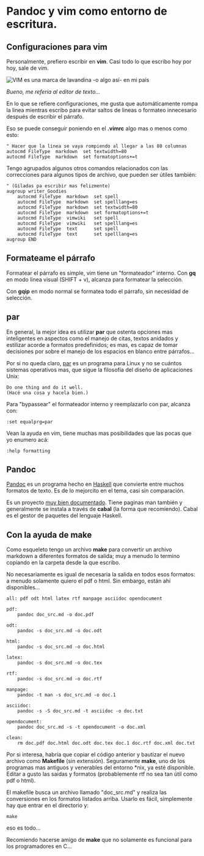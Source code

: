 # Pandoc y vim como entorno de escritura.

## Configuraciones para vim

Personalmente, prefiero escribir en __vim__. Casi todo lo que escribo hoy por
hoy, sale de vim.

![VIM es una marca de lavandina -o algo así- en mi país](/data/vim_limpiador.jpg)

_Bueno, me refería al editor de texto..._

En lo que se refiere configuraciones, me gusta que automáticamente
rompa la linea mientras escribo para evitar saltos de lineas o formateo
innecesario después de escribir el párrafo.

Eso se puede conseguir poniendo en el __.vimrc__ algo mas o menos como esto:

    " Hacer que la linea se vaya rompiendo al llegar a las 80 columnas
    autocmd FileType  markdown  set textwidth=80
    autocmd FileType  markdown  set formatoptions+=t

Tengo agrupados algunos otros comandos relacionados con las correcciones para
algunos tipos de archivo, que pueden ser útiles también:

    " (Giladas pa escribir mas felizmente) 
    augroup writer_Goodies
        autocmd FileType  markdown  set spell
        autocmd FileType  markdown  set spelllang=es
        autocmd FileType  markdown  set textwidth=80
        autocmd FileType  markdown  set formatoptions+=t
        autocmd FileType  vimwiki   set spell
        autocmd FileType  vimwiki   set spelllang=es
        autocmd FileType  text      set spell
        autocmd FileType  text      set spelllang=es
    augroup END

## Formateame el párrafo

Formatear el párrafo es simple, vim tiene un "formateador" interno. Con __gq__
en modo línea visual (SHIFT + v), alcanza para formatear la selección.

Con __gqip__ en modo normal se formatea todo el párrafo, sin necesidad de
selección.

## par

En general, la mejor idea es utilizar __par__ que ostenta opciones mas
inteligentes en aspectos como el manejo de citas, textos anidados y estilizar
acorde a formatos predefinidos; es mas, es capaz de tomar decisiones por sobre
el manejo de los espacios en blanco entre párrafos...

Por si no queda claro, [par](http://nicemice.net/par/) es un programa para Linux
y no se cuántos sistemas operativos mas, que sigue la filosofía del diseño de
aplicaciones Unix:

    Do one thing and do it well.  
    (Hacé una cosa y hacela bien.)

Para "bypassear" el formateador interno y reemplazarlo con par, alcanza con:

    :set equalprg=par

Vean la ayuda en vim, tiene muchas mas posibilidades que las pocas que yo enumero
acá:

    :help formatting

## Pandoc

[Pandoc](http://pandoc.org) es un programa hecho en
[Haskell](https://www.haskell.org) que convierte entre muchos formatos de texto.
Es de lo mejorcito en el tema, casi sin comparación.

Es un proyecto [muy bien documentado](http://pandoc.org/README.html). Tiene
paginas man también y generalmente se instala a través de __cabal__ (la forma
que recomiendo).  Cabal es el gestor de paquetes del lenguaje Haskell.

## Con la ayuda de make

Como esqueleto tengo un archivo __make__ para convertir un archivo markdown a
diferentes formatos de salida; muy a menudo lo termino copiando en la carpeta desde
la que escribo.

No necesariamente es igual de necesaria la salida en todos esos formatos: a
menudo solamente quiero el pdf o html. Sin embargo, están ahí disponibles...


    all: pdf odt html latex rtf manpage asciidoc opendocument
    
    pdf: 
	    pandoc doc_src.md -o doc.pdf
    
    odt:
	    pandoc -s doc_src.md -o doc.odt
    
    html:
	    pandoc -s doc_src.md -o doc.html
    
    latex:
	    pandoc -s doc_src.md -o doc.tex
    
    rtf:
	    pandoc -s doc_src.md -o doc.rtf
    
    manpage:
	    pandoc -t man -s doc_src.md -o doc.1
    
    asciidoc:
	    pandoc -s -S doc_src.md -t asciidoc -o doc.txt
    
    opendocument:
	    pandoc doc_src.md -s -t opendocument -o doc.xml
    
    clean:
	    rm doc.pdf doc.html doc.odt doc.tex doc.1 doc.rtf doc.xml doc.txt

Por si interesa, habría que copiar el código anterior y bautizar el nuevo
archivo como __Makefile__ (sin extensión). Seguramente __make__, uno de los
programas mas antiguos y venerables del entorno *nix, ya esté disponible. Editar
a gusto las saidas y formatos (probablemente rtf no sea tan útil como pdf o
html).

El makefile busca un archivo llamado "doc_src.md" y realiza las conversiones en
los formatos listados arriba. Usarlo es fácil, simplemente hay que entrar en el
directorio y:

    make

eso es todo...

Recomiendo hacerse amigo de __make__ que no solamente es funcional para los
programadores en C...


